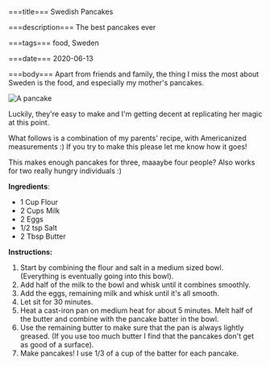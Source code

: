 ===title===
Swedish Pancakes

===description===
The best pancakes ever

===tags===
food, Sweden

===date===
2020-06-13

===body===
Apart from friends and family, the thing I miss the most about Sweden is the food, and especially my mother's pancakes.

<img src="../images/pancakes.jpg" alt="A pancake"/>

Luckily, they're easy to make and I'm getting decent at replicating her magic at this point.

What follows is a combination of my parents' recipe, with Americanized
measurements :) If you try to make this please let me know how it goes!

This makes enough pancakes for three, maaaybe four people? Also works for two really
hungry individuals :)

**Ingredients**:
  - 1 Cup Flour
  - 2 Cups Milk
  - 2 Eggs
  - 1/2 tsp Salt
  - 2 Tbsp Butter

**Instructions:**

1. Start by combining the flour and salt in a medium sized bowl. (Everything is
   eventually going into this bowl).
2. Add half of the milk to the bowl and whisk until it combines smoothly.
3. Add the eggs, remaining milk and whisk until it's all smooth.
4. Let sit for 30 minutes.
5. Heat a cast-iron pan on medium heat for about 5 minutes. Melt half of the
   butter and combine with the pancake batter in the bowl.
6. Use the remaining butter to make sure that the pan is always lightly greased.
   (If you use too much butter I find that the pancakes don't get as good of a
   surface).
7. Make pancakes! I use 1/3 of a cup of the batter for each pancake.
  

